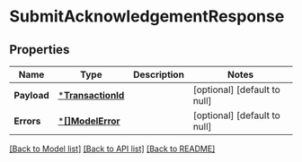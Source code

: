 # SubmitAcknowledgementResponse

## Properties
Name | Type | Description | Notes
------------ | ------------- | ------------- | -------------
**Payload** | [***TransactionId**](TransactionId.md) |  | [optional] [default to null]
**Errors** | [***[]ModelError**](array.md) |  | [optional] [default to null]

[[Back to Model list]](../README.md#documentation-for-models) [[Back to API list]](../README.md#documentation-for-api-endpoints) [[Back to README]](../README.md)

